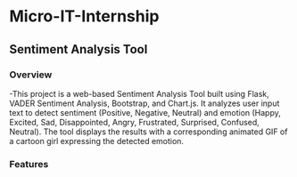 # Micro-IT-Internship
## Sentiment Analysis Tool
### Overview
-This project is a web-based Sentiment Analysis Tool built using Flask, VADER Sentiment Analysis, Bootstrap, and Chart.js. It analyzes user input text to detect sentiment (Positive, Negative, Neutral) and emotion (Happy, Excited, Sad, Disappointed, Angry, Frustrated, Surprised, Confused, Neutral). The tool displays the results with a corresponding animated GIF of a cartoon girl expressing the detected emotion.
### Features
